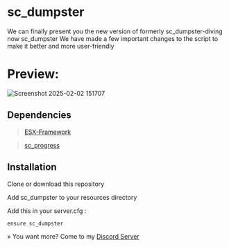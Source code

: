 # sc_dumpster

We can finally present you the new version of formerly sc_dumpster-diving now sc_dumpster
We have made a few important changes to the script to make it better and more user-friendly

# Preview:

![Screenshot 2025-02-02 151707](https://github.com/user-attachments/assets/d497ad8b-1d4f-406e-b279-87673f8f8332)

## Dependencies 

> [ESX-Framework](https://github.com/esx-framework/esx-legacy)

> [sc_progress](https://github.com/ScubeScripts/sc_progress) 

## Installation
Clone or download this repository

Add sc_dumpster to your resources directory

Add this in your server.cfg :
```
ensure sc_dumpster
```
» You want more? Come to my [Discord Server](https://discord.gg/Mqgewse3Yc)
